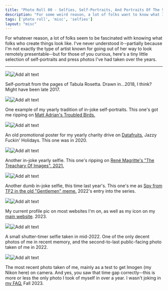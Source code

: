 ```yaml
---
title: "Photo Roll 00 - Selfies, Self-Portraits, And Portraits Of The Soul"
description: "For some weird reason, a lot of folks want to know what I look like. This photo roll is for them."  
tags: ['photo roll', 'misc', 'selfies']
layout: "misc"
---
```


For whatever reason, a lot of folks seem to be fascinated with knowing what folks who create things look like. I've never understood it--partially because I'm not exactly the type of artist known for going out of her way to look remotely presentable--but for those of you curious, here's a tiny little selection of self-portraits and press photos I've had taken over the years. 

<hr/>

<div class="floatcenter caption">
  <p><img tabindex=1 src="/photo/000/01.png" /><span class="f"><img src="/photo/000/01.png" alt="Add alt text" /></span></p>
  <p> Self-portrait from the pages of Tabula Rosetta. Drawn in...2018, I think? Might have been late 2017. </p>
</div>
<div class="floatcenter caption">
  <p><img tabindex=1 src="/photo/000/02.png" /><span class="f"><img src="/photo/000/02.png" alt="Add alt text" /></span></p>
  <p> One example of my yearly tradition of in-joke self-portraits. This one's got me ripping on <a href="https://www.mincingmockingbird.com/products/fatal-american-need-postcards-set-of-12-troubled-birds">Matt Adrian's Troubled Birds.</a> </p>
</div>
<div class="floatcenter caption">
  <p><img tabindex=1 src="/photo/000/03.png" /><span class="f"><img src="/photo/000/03.png" alt="Add alt text" /></span></p>
  <p> An old promotional poster for my yearly charity drive on <a href="https://datafruits.fm">Datafruits</a>, Jazzy Fuckin' Holidays. This one was in 2020.</p>
</div>
<div class="floatcenter caption">
  <p><img tabindex=1 src="/photo/000/04.png" /><span class="f"><img src="/photo/000/04.png" alt="Add alt text" /></span></p>
  <p> Another in-joke yearly selfie. This one's ripping on <a href="https://en.wikipedia.org/wiki/The_Treachery_of_Images">René Magritte's "The Treachary Of Images". 2021.</a></p>
</div>
<div class="floatcenter caption">
  <p><img tabindex=1 src="/photo/000/05.png" /><span class="f"><img src="/photo/000/05.png" alt="Add alt text" /></span></p>
  <p> Another dumb in-joke selfie, this time last year's. This one's me as <a href="https://knowyourmeme.com/memes/gentlemen">Spy from TF2 in the old "Gentlemen" meme.</a> 2022's entry into the series.  </p>
</div>
<div class="floatcenter caption">
  <p><img tabindex=1 src="/photo/000/06.png" /><span class="f"><img src="/photo/000/06.png" alt="Add alt text" /></span></p>
  <p> My current profile pic on most websites I'm on, as well as my icon on my <a href="https://sarahallenreed.com">main website</a>. 2023. </p>
</div>
<div class="floatcenter caption">
  <p><img tabindex=1 src="/photo/000/07.png" /><span class="f"><img src="/photo/000/07.png" alt="Add alt text" /></span></p>
  <p> A small shutter-timer selfie taken in mid-2022. One of the only decent photos of me in recent memory, and the second-to-last public-facing photo taken of me in 2022.</p>
</div>
<div class="floatcenter caption">
  <p><img tabindex=1 src="/photo/000/09.png" /><span class="f"><img src="/photo/000/09.png" alt="Add alt text" /></span></p>
  <p> The most recent photo taken of me, mainly as a test to get Imogen (my Nikon here) on camera. And yes, you saw that time gap correctly--this is more or less the only photo I took of myself in over a year. I wasn't joking in <a href="http://localhost:1313/post/faq/#what-do-you-look-like">my FAQ.</a> Fall 2023. </p>
</div>
